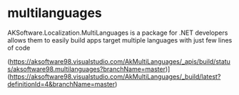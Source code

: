 # multilanguages
AKSoftware.Localization.MultiLanguages is a package for .NET developers allows them to easily build apps target multiple languages with just few lines of code

(https://aksoftware98.visualstudio.com/AkMultiLanguages/_apis/build/status/aksoftware98.multilanguages?branchName=master)](https://aksoftware98.visualstudio.com/AkMultiLanguages/_build/latest?definitionId=4&branchName=master)
